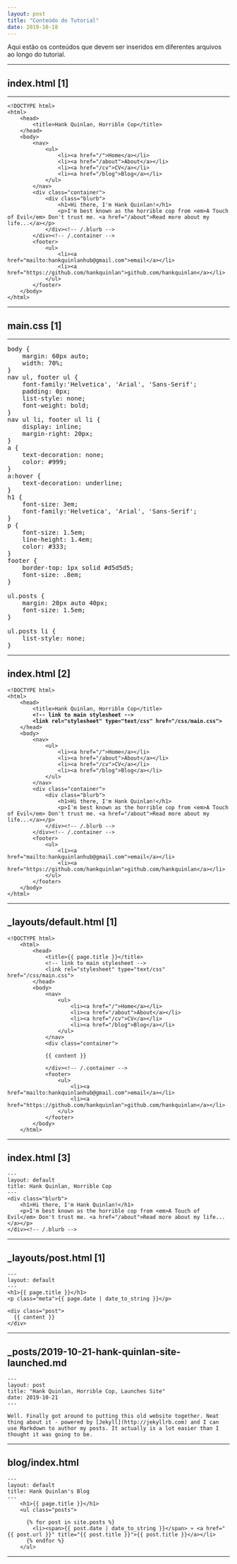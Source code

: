 ```yaml
---
layout: post
title: "Conteúdo do Tutorial"
date: 2019-10-18
---
```


Aqui estão os conteúdos que devem ser inseridos em diferentes arquivos ao longo do tutorial. 

---

## **index.html [1]**
---
<pre class="prettyprint pre-scrollable"><code>&lt;!DOCTYPE html&gt;
&lt;html&gt;
	&lt;head&gt;
		&lt;title&gt;Hank Quinlan, Horrible Cop&lt;/title&gt;
	&lt;/head&gt;
	&lt;body&gt;
		&lt;nav&gt;
    		&lt;ul&gt;
        		&lt;li&gt;&lt;a href="/"&gt;Home&lt;/a&gt;&lt;/li&gt;
	        	&lt;li&gt;&lt;a href="/about"&gt;About&lt;/a&gt;&lt;/li&gt;
        		&lt;li&gt;&lt;a href="/cv"&gt;CV&lt;/a&gt;&lt;/li&gt;
        		&lt;li&gt;&lt;a href="/blog"&gt;Blog&lt;/a&gt;&lt;/li&gt;
    		&lt;/ul&gt;
		&lt;/nav&gt;
		&lt;div class="container"&gt;
    		&lt;div class="blurb"&gt;
        		&lt;h1&gt;Hi there, I'm Hank Quinlan!&lt;/h1&gt;
				&lt;p&gt;I'm best known as the horrible cop from &lt;em&gt;A Touch of Evil&lt;/em&gt; Don't trust me. &lt;a href="/about"&gt;Read more about my life...&lt;/a&gt;&lt;/p&gt;
    		&lt;/div&gt;&lt;!-- /.blurb --&gt;
		&lt;/div&gt;&lt;!-- /.container --&gt;
		&lt;footer&gt;
    		&lt;ul&gt;
        		&lt;li&gt;&lt;a href="mailto:hankquinlanhub@gmail.com"&gt;email&lt;/a&gt;&lt;/li&gt;
        		&lt;li&gt;&lt;a href="https://github.com/hankquinlan"&gt;github.com/hankquinlan&lt;/a&gt;&lt;/li&gt;
			&lt;/ul&gt;
		&lt;/footer&gt;
	&lt;/body&gt;
&lt;/html&gt;</code></pre>
---

## **main.css [1]**
---
<pre class="prettyprint pre-scrollable">
body &lbrace;
    margin: 60px auto;
    width: 70%;
&rbrace;
nav ul, footer ul &lbrace;
    font-family:'Helvetica', 'Arial', 'Sans-Serif';
    padding: 0px;
    list-style: none;
    font-weight: bold;
&rbrace;
nav ul li, footer ul li &lbrace;
    display: inline;
    margin-right: 20px;
&rbrace;
a &lbrace;
    text-decoration: none;
    color: #999;
&rbrace;
a:hover &lbrace;
    text-decoration: underline;
&rbrace;
h1 &lbrace;
    font-size: 3em;
    font-family:'Helvetica', 'Arial', 'Sans-Serif';
&rbrace;
p &lbrace;
    font-size: 1.5em;
    line-height: 1.4em;
    color: #333;
&rbrace;
footer &lbrace;
    border-top: 1px solid #d5d5d5;
    font-size: .8em;
&rbrace;

ul.posts &lbrace; 
    margin: 20px auto 40px; 
    font-size: 1.5em;
&rbrace;

ul.posts li &lbrace;
    list-style: none;
&rbrace;
</pre>

---

**index.html [2]**
---
<pre class="prettyprint pre-scrollable"><code>&lt;!DOCTYPE html&gt;
&lt;html&gt;
	&lt;head&gt;
		&lt;title&gt;Hank Quinlan, Horrible Cop&lt;/title&gt;
		<strong>&lt;!-- link to main stylesheet --&gt;</strong>
		<strong>&lt;link rel="stylesheet" type="text/css" href="/css/main.css"&gt;</strong>
	&lt;/head&gt;
	&lt;body&gt;
		&lt;nav&gt;
    		&lt;ul&gt;
        		&lt;li&gt;&lt;a href="/"&gt;Home&lt;/a&gt;&lt;/li&gt;
	        	&lt;li&gt;&lt;a href="/about"&gt;About&lt;/a&gt;&lt;/li&gt;
        		&lt;li&gt;&lt;a href="/cv"&gt;CV&lt;/a&gt;&lt;/li&gt;
        		&lt;li&gt;&lt;a href="/blog"&gt;Blog&lt;/a&gt;&lt;/li&gt;
    		&lt;/ul&gt;
		&lt;/nav&gt;
		&lt;div class="container"&gt;
    		&lt;div class="blurb"&gt;
        		&lt;h1&gt;Hi there, I'm Hank Quinlan!&lt;/h1&gt;
				&lt;p&gt;I'm best known as the horrible cop from &lt;em&gt;A Touch of Evil&lt;/em&gt; Don't trust me. &lt;a href="/about"&gt;Read more about my life...&lt;/a&gt;&lt;/p&gt;
    		&lt;/div&gt;&lt;!-- /.blurb --&gt;
		&lt;/div&gt;&lt;!-- /.container --&gt;
		&lt;footer&gt;
    		&lt;ul&gt;
        		&lt;li&gt;&lt;a href="mailto:hankquinlanhub@gmail.com"&gt;email&lt;/a&gt;&lt;/li&gt;
        		&lt;li&gt;&lt;a href="https://github.com/hankquinlan"&gt;github.com/hankquinlan&lt;/a&gt;&lt;/li&gt;
			&lt;/ul&gt;
		&lt;/footer&gt;
	&lt;/body&gt;
&lt;/html&gt;</code></pre>
---

**_layouts/default.html [1]**
---
<pre class="prettyprint pre-scrollable"><code>&lt;!DOCTYPE html&gt;
	&lt;html&gt;
		&lt;head&gt;
			&lt;title&gt;&lbrace;&lbrace; page.title &rbrace;&rbrace;&lt;/title&gt;
			&lt;!-- link to main stylesheet --&gt;
			&lt;link rel="stylesheet" type="text/css" href="/css/main.css"&gt;
		&lt;/head&gt;
		&lt;body&gt;
			&lt;nav&gt;
	    		&lt;ul&gt;
	        		&lt;li&gt;&lt;a href="/"&gt;Home&lt;/a&gt;&lt;/li&gt;
		        	&lt;li&gt;&lt;a href="/about"&gt;About&lt;/a&gt;&lt;/li&gt;
	        		&lt;li&gt;&lt;a href="/cv"&gt;CV&lt;/a&gt;&lt;/li&gt;
	        		&lt;li&gt;&lt;a href="/blog"&gt;Blog&lt;/a&gt;&lt;/li&gt;
	    		&lt;/ul&gt;
			&lt;/nav&gt;
			&lt;div class="container"&gt;
			
			&lbrace;&lbrace; content &rbrace;&rbrace;
			
			&lt;/div&gt;&lt;!-- /.container --&gt;
			&lt;footer&gt;
	    		&lt;ul&gt;
	        		&lt;li&gt;&lt;a href="mailto:hankquinlanhub@gmail.com"&gt;email&lt;/a&gt;&lt;/li&gt;
	        		&lt;li&gt;&lt;a href="https://github.com/hankquinlan"&gt;github.com/hankquinlan&lt;/a&gt;&lt;/li&gt;
				&lt;/ul&gt;
			&lt;/footer&gt;
		&lt;/body&gt;
	&lt;/html&gt;</code></pre>
---

**index.html [3]**
---
<pre class="prettyprint pre-scrollable"><code>---
layout: default
title: Hank Quinlan, Horrible Cop
---
&lt;div class="blurb"&gt;
	&lt;h1&gt;Hi there, I'm Hank Quinlan!&lt;/h1&gt;
	&lt;p&gt;I'm best known as the horrible cop from &lt;em&gt;A Touch of Evil&lt;/em&gt; Don't trust me. &lt;a href="/about"&gt;Read more about my life...&lt;/a&gt;&lt;/p&gt;
&lt;/div&gt;&lt;!-- /.blurb --&gt;</code></pre>
---


**_layouts/post.html [1]**
---
<pre class="prettyprint pre-scrollable"><code>---
layout: default
---
&lt;h1&gt;&lbrace;&lbrace; page.title &rbrace;&rbrace;&lt;/h1&gt;
&lt;p class="meta"&gt;&lbrace;&lbrace; page.date | date_to_string &rbrace;&rbrace;&lt;/p&gt;

&lt;div class="post"&gt;
  &lbrace;&lbrace; content &rbrace;&rbrace;
&lt;/div&gt;</code></pre>
---

**_posts/2019-10-21-hank-quinlan-site-launched.md**
---
<pre class="prettyprint pre-scrollable"><code>---
layout: post
title: "Hank Quinlan, Horrible Cop, Launches Site"
date: 2019-10-21
---

Well. Finally got around to putting this old website together. Neat thing about it - powered by &lbrack;Jekyll&rbrack;&lpar;http://jekyllrb.com&rpar; and I can use Markdown to author my posts. It actually is a lot easier than I thought it was going to be.
</code></pre>
---

**blog/index.html**
---
<pre class="prettyprint pre-scrollable"><code>---
layout: default
title: Hank Quinlan's Blog
---
	&lt;h1&gt;&lbrace;&lbrace; page.title &rbrace;&rbrace;&lt;/h1&gt;
	&lt;ul class="posts"&gt;

	  &lbrace;&percnt; for post in site.posts &percnt;&rbrace;
	    &lt;li&gt;&lt;span&gt;&lbrace;&lbrace; post.date | date_to_string &rbrace;&rbrace;&lt;/span&gt; &raquo; &lt;a href="&lbrace;&lbrace; post.url &rbrace;&rbrace;" title="&lbrace;&lbrace; post.title &rbrace;&rbrace;">&lbrace;&lbrace; post.title &rbrace;&rbrace;&lt;/a&gt;&lt;/li&gt;
	  &lbrace;&percnt; endfor &percnt;&rbrace;
	&lt;/ul&gt;</code></pre>
---
